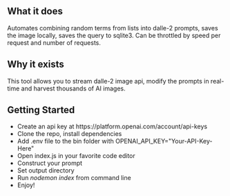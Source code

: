 <h2>What it does</h2>
<p>Automates combining random terms from lists into dalle-2 prompts, saves the image locally, saves the query to sqlite3. Can be throttled by speed per request and number of requests.</p>

<h2>Why it exists</h2>
<p>This tool allows you to stream dalle-2 image api, modify the prompts in real-time and harvest thousands of AI images.</p>

<h2>Getting Started</h2>
<ul>
  <li>
    Create an api key at https://platform.openai.com/account/api-keys 
  </li>
  <li>
    Clone the repo, install dependencies
  </li>
  <li>
  Add .env file to the bin folder with OPENAI_API_KEY="Your-API-Key-Here"
  </li>
  <li>Open index.js in your favorite code editor</li>
  <li>Construct your prompt</li>
  <li>Set output directory</li>
  <li>Run <i>nodemon index</i> from command line</li>
  <li>Enjoy!</li>
  </ul>
